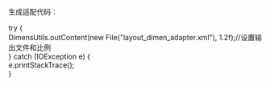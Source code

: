 生成适配代码：

try {  
  DimensUtils.outContent(new File("layout_dimen_adapter.xml"), 1.2f);//设置输出文件和比例  
  } catch (IOException e) {  
  e.printStackTrace();  
		}

